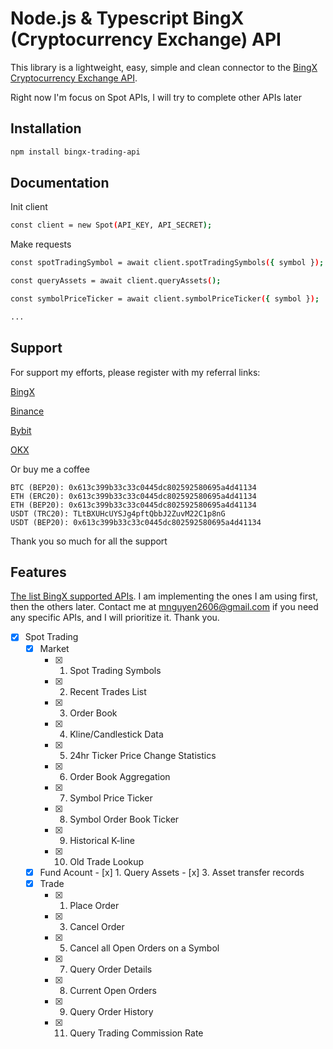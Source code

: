
# Node.js & Typescript BingX (Cryptocurrency Exchange) API

This library is a lightweight, easy, simple and clean connector to the [BingX Cryptocurrency Exchange API](https://bingx-api.github.io/docs/#/en-us/spot/changelog).

Right now I'm focus on Spot APIs, I will try to complete other APIs later
## Installation

```bash
npm install bingx-trading-api
```

## Documentation

Init client
```bash
const client = new Spot(API_KEY, API_SECRET);
```

Make requests
```bash
const spotTradingSymbol = await client.spotTradingSymbols({ symbol });

const queryAssets = await client.queryAssets();

const symbolPriceTicker = await client.symbolPriceTicker({ symbol });

...
```



## Support

For support my efforts, please register with my referral links:

[BingX](https://bingx.com/invite/GAY657)

[Binance](https://accounts.binance.com/register?ref=13221516)

[Bybit](https://www.bybitglobal.com/invite?ref=ZDOANPW)

[OKX](https://www.okx.com/join/91073671)

Or buy me a coffee

    BTC (BEP20): 0x613c399b33c33c0445dc802592580695a4d41134
    ETH (ERC20): 0x613c399b33c33c0445dc802592580695a4d41134
    ETH (BEP20): 0x613c399b33c33c0445dc802592580695a4d41134
    USDT (TRC20): TLtBXUHcUYSJg4pftQbbJ2ZuvM22C1p8nG
    USDT (BEP20): 0x613c399b33c33c0445dc802592580695a4d41134

Thank you so much for all the support
## Features

[The list BingX supported APIs](https://bingx-api.github.io/docs/#/en-us/spot/changelog). I am implementing the ones I am using first, then the others later. Contact me at mnguyen2606@gmail.com if you need any specific APIs, and I will prioritize it. Thank you.

- [x]   Spot Trading
    - [x]  Market
        - [x]   1. Spot Trading Symbols
        - [x]   2. Recent Trades List
        - [x]   3. Order Book
        - [x]   4. Kline/Candlestick Data
        - [x]   5. 24hr Ticker Price Change Statistics
        - [x]   6. Order Book Aggregation
        - [x]   7. Symbol Price Ticker
        - [x]   8. Symbol Order Book Ticker
        - [x]   9. Historical K-line
        - [x]   10. Old Trade Lookup
    - [x]    Fund Acount
        - [x]   1.  Query Assets
        - [x]   3.  Asset transfer records
    - [x]  Trade
        - [x]   1. Place Order
        - [x]   3. Cancel Order
        - [x]   5. Cancel all Open Orders on a Symbol
        - [x]   7. Query Order Details
        - [x]   8. Current Open Orders
        - [x]   9. Query Order History
        - [x]   11. Query Trading Commission Rate

